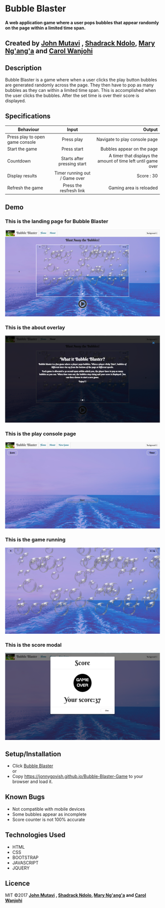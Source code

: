 # Bubble Blaster

#### A web application game where a user pops bubbles that appear randomly on the page within a limited time span.

## Created by [John Mutavi](https://github.com/jonnygovish) , [Shadrack Ndolo](https://github.com/ShadrackNdolo), [Mary Ng'ang'a](https://github.com/marynganga) and [Carol Wanjohi](https://github.com/carolwanjohi)

## Description
Bubble Blaster is a game where when a user clicks the play button bubbles are generated randomly across the page. They then have to pop as many bubbles as they can within a limited time span. This is accomplished when the user clicks the bubbles. After the set time is over their score is displayed.

## Specifications
| Behaviour | Input | Output |
| ------------- |:-------------:| -----:|
| Press play to open game console | Press play | Navigate to play console page |
| Start the game | Press start | Bubbles appear on the page |
| Countdown | Starts after pressing start | A timer that displays the amount of time left until game over | 
| Display results | Timer running out / Game over | Score : 30 |
| Refresh the game | Press the resfresh link | Gaming area is reloaded | 

## Demo
### This is the landing page for Bubble Blaster
![Bubble Blaster](assets/images/landing-page.png)

### This is the about overlay
![About overlay](assets/images/about-overlay.png)

### This is the play console page
![Play Console](assets/images/console-page.png)

### This is the game running
![Game Running](assets/images/pop-bubbles.png)

### This is the score modal
![Score Modal](assets/images/score-modal.png)


## Setup/Installation
* Click [Bubble Blaster](https://jonnygovish.github.io/Bubble-Blaster-Game) <br/>
  or <br/>
* Copy https://jonnygovish.github.io/Bubble-Blaster-Game to your browser and load it.

## Known Bugs
* Not compatible with mobile devices
* Some bubbles appear as incomplete
* Score counter is not 100% accurate

## Technologies Used
* HTML
* CSS
* BOOTSTRAP
* JAVASCRIPT
* JQUERY

## Licence
MIT &copy;2017 **[John Mutavi](https://github.com/jonnygovish) , [Shadrack Ndolo](https://github.com/ShadrackNdolo), [Mary Ng'ang'a](https://github.com/marynganga) and [Carol Wanjohi](https://github.com/carolwanjohi)**
